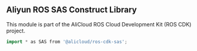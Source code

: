 ## Aliyun ROS SAS Construct Library

This module is part of the AliCloud ROS Cloud Development Kit (ROS CDK) project.

```go
import * as SAS from '@alicloud/ros-cdk-sas';
```
